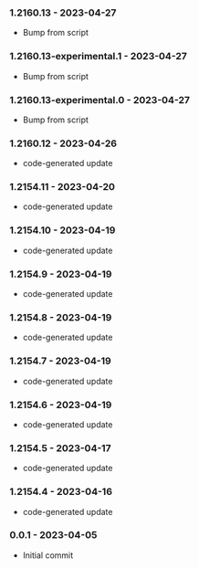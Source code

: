 ### 1.2160.13 - 2023-04-27

- Bump from script

### 1.2160.13-experimental.1 - 2023-04-27

- Bump from script

### 1.2160.13-experimental.0 - 2023-04-27

- Bump from script

### 1.2160.12 - 2023-04-26

- code-generated update

### 1.2154.11 - 2023-04-20

- code-generated update

### 1.2154.10 - 2023-04-19

- code-generated update

### 1.2154.9 - 2023-04-19

- code-generated update

### 1.2154.8 - 2023-04-19

- code-generated update

### 1.2154.7 - 2023-04-19

- code-generated update

### 1.2154.6 - 2023-04-19

- code-generated update

### 1.2154.5 - 2023-04-17

- code-generated update

### 1.2154.4 - 2023-04-16

- code-generated update

### 0.0.1 - 2023-04-05

- Initial commit